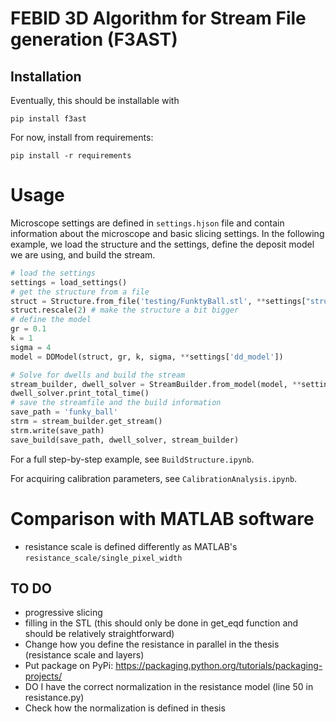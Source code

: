 # FEBID 3D Algorithm for Stream File generation (F3AST)

## Installation
Eventually, this should be installable with
```
pip install f3ast
```

For now, install from requirements:
```
pip install -r requirements
```

# Usage
Microscope settings are defined in `settings.hjson` file and contain information about the microscope and basic slicing settings.
In the following example, we load the structure and the settings, define the deposit model we are using, and build the stream.

```python
# load the settings
settings = load_settings()
# get the structure from a file
struct = Structure.from_file('testing/FunktyBall.stl', **settings["structure"])
struct.rescale(2) # make the structure a bit bigger
# define the model
gr = 0.1
k = 1
sigma = 4
model = DDModel(struct, gr, k, sigma, **settings['dd_model'])

# Solve for dwells and build the stream
stream_builder, dwell_solver = StreamBuilder.from_model(model, **settings['stream_builder'])
dwell_solver.print_total_time()
# save the streamfile and the build information
save_path = 'funky_ball'
strm = stream_builder.get_stream()
strm.write(save_path)
save_build(save_path, dwell_solver, stream_builder)
```

For a full step-by-step example, see `BuildStructure.ipynb`.

For acquiring calibration parameters, see `CalibrationAnalysis.ipynb`.

# Comparison with MATLAB software
* resistance scale is defined differently as MATLAB's `resistance_scale/single_pixel_width`


## TO DO
* progressive slicing
* filling in the STL (this should only be done in get_eqd function and should be relatively straightforward)
* Change how you define the resistance in parallel in the thesis (resistance scale and layers)
* Put package on PyPi: https://packaging.python.org/tutorials/packaging-projects/
* DO I have the correct normalization in the resistance model (line 50 in resistance.py)
* Check how the normalization is defined in thesis